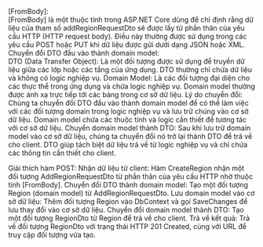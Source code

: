 [FromBody]:  
[FromBody] là một thuộc tính trong ASP.NET Core dùng để chỉ định rằng dữ liệu của tham số addRegionRequestDto sẽ được lấy từ phần thân của yêu cầu HTTP (HTTP request body). Điều này thường được sử dụng trong các yêu cầu POST hoặc PUT khi dữ liệu được gửi dưới dạng JSON hoặc XML.
Chuyển đổi DTO đầu vào thành domain model:  
DTO (Data Transfer Object): Là một đối tượng được sử dụng để truyền dữ liệu giữa các lớp hoặc các tầng của ứng dụng. DTO thường chỉ chứa dữ liệu và không có logic nghiệp vụ.
Domain Model: Là các đối tượng đại diện cho các thực thể trong ứng dụng và chứa logic nghiệp vụ. Domain model thường được ánh xạ trực tiếp tới các bảng trong cơ sở dữ liệu.
Lý do chuyển đổi: Chúng ta chuyển đổi DTO đầu vào thành domain model để có thể làm việc với các đối tượng domain trong logic nghiệp vụ và lưu trữ chúng vào cơ sở dữ liệu. Domain model chứa các thuộc tính và logic cần thiết để tương tác với cơ sở dữ liệu.
Chuyển domain model thành DTO:
Sau khi lưu trữ domain model vào cơ sở dữ liệu, chúng ta chuyển đổi nó trở lại thành DTO để trả về cho client. DTO giúp tách biệt dữ liệu trả về từ logic nghiệp vụ và chỉ chứa các thông tin cần thiết cho client.

Giải thích hàm POST:
Nhận dữ liệu từ client: Hàm CreateRegion nhận một đối tượng AddRegionRequestDto từ phần thân của yêu cầu HTTP nhờ thuộc tính [FromBody].
Chuyển đổi DTO thành domain model: Tạo một đối tượng Region (domain model) từ AddRegionRequestDto.
Lưu domain model vào cơ sở dữ liệu: Thêm đối tượng Region vào DbContext và gọi SaveChanges để lưu thay đổi vào cơ sở dữ liệu.
Chuyển đổi domain model thành DTO: Tạo một đối tượng RegionDto từ Region để trả về cho client.
Trả về kết quả: Trả về đối tượng RegionDto với trạng thái HTTP 201 Created, cùng với URL để truy cập đối tượng vừa tạo.